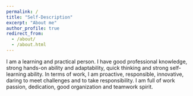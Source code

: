 ```yaml
---
permalink: /
title: "Self-Description"
excerpt: "About me"
author_profile: true
redirect_from: 
  - /about/
  - /about.html
---
```


I am a learning and practical person. I have good professional knowledge, strong hands-on ability and adaptability, quick thinking and strong self-learning ability. In terms of work, I am proactive, responsible, innovative, daring to meet challenges and to take responsibility. I am full of work passion, dedication, good organization and teamwork spirit.
